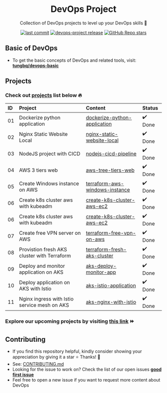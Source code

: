 <h1 align="center">DevOps Project</h1>

<p align="center">Collection of DevOps projects to level up your DevOps skills 💝</p>
<p align="center">
  <a href="https://img.shields.io/github/last-commit/tungbq/devops-project/main"><img alt="last commit" src="https://img.shields.io/github/last-commit/tungbq/devops-project/main" /></a>
  <a href="https://github.com/tungbq/devops-project/releases"><img alt="devops-project release" src="https://img.shields.io/github/release/tungbq/devops-project.svg" /></a>
  <a href="https://github.com/tungbq/devops-project/stargazers"><img alt="GitHub Repo stars" src="https://img.shields.io/github/stars/tungbq/devops-project"/></a>
</p>

## Basic of DevOps

- To get the basic concepts of DevOps and related tools, visit: [**tungbq/devops-basic**](https://github.com/tungbq/devops-basic)

## Projects

### Check out [projects](./projects/) list below 🔥

| ID  | Project                                      | Content                                                                      | Status  |
| :-- | :------------------------------------------- | :--------------------------------------------------------------------------- | :------ |
| 01  | Dockerize python application                 | [dockerize-python-application](./projects/dockerize-python-application/)     | ✔️ Done |
| 02  | Nginx Static Website Local                   | [nginx-static-website-local](./projects/nginx-static-website-local/)         | ✔️ Done |
| 03  | NodeJS project with CICD                     | [nodejs-cicd-pipeline](./projects/nodejs-cicd-pipeline/)                     | ✔️ Done |
| 04  | AWS 3 tiers web                              | [aws-tree-tiers-web](./projects/aws-tree-tiers-web/)                         | ✔️ Done |
| 05  | Create Windows instance on AWS               | [terraform-aws-windows-instance](./projects/terraform-aws-windows-instance/) | ✔️ Done |
| 06  | Create k8s cluster aws with kubeadm          | [create-k8s-cluster-aws-ec2](./projects/create-k8s-cluster-aws-ec2/)         | ✔️ Done |
| 06  | Create k8s cluster aws with kubeadm          | [create-k8s-cluster-aws-ec2](./projects/create-k8s-cluster-aws-ec2/)         | ✔️ Done |
| 07  | Create free VPN server on AWS                | [terraform-free-vpn-on-aws](./projects/terraform-free-vpn-on-aws/)           | ✔️ Done |
| 08  | Provistion fresh AKS cluster with Terraform  | [terraform-fresh-aks-cluster](./projects/terraform-fresh-aks-cluster/)       | ✔️ Done |
| 09  | Deploy and monitor application on AKS        | [aks-deploy-monitor-app](./projects/aks-deploy-monitor-app/)                 | ✔️ Done |
| 10  | Deploy application on AKS with Istio         | [aks-istio-application](./projects/aks-istio-application/)                   | ✔️ Done |
| 11  | Nginx ingress with Istio service mesh on AKS | [aks-nginx-with-istio](./projects/aks-nginx-with-istio/)                     | ✔️ Done |

### Explore our upcoming projects by visiting [this link](https://github.com/tungbq/devops-project/issues?q=is%3Aissue+is%3Aopen+label%3Aproject) ⏩

## Contributing

- If you find this repository helpful, kindly consider showing your appreciation by giving it a star ⭐ Thanks! 💖
- See: [CONTRIBUTING.md](./CONTRIBUTING.md)
- Looking for the issue to work on? Check the list of our open issues [**good first issue**](https://github.com/tungbq/devops-project/issues?q=is%3Aissue+is%3Aopen+label%3A%22good+first+issue%22)
- Feel free to open a new issue if you want to request more content about DevOps
